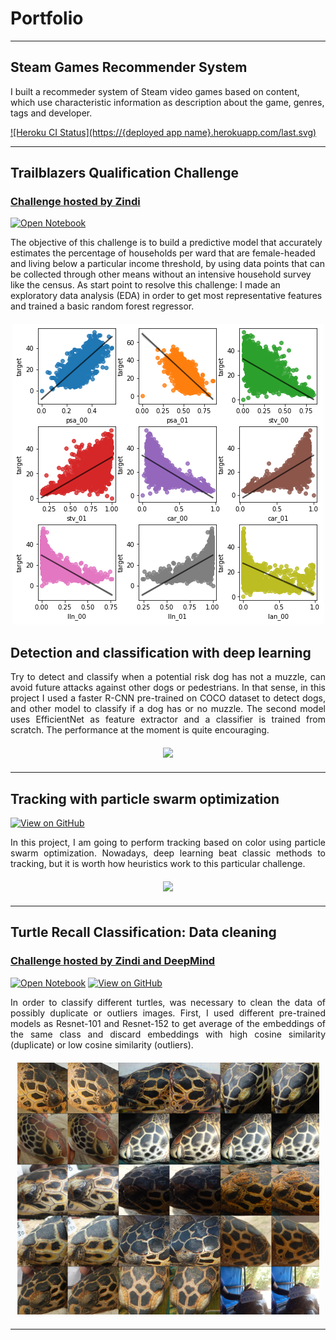 # Portfolio
---

## Steam Games Recommender System

I built a recommeder system of Steam video games based on content, which use characteristic information as description about the game, genres, tags and developer.

[![Heroku CI Status](https://{deployed app name}.herokuapp.com/last.svg)](https://steam-games-recommender-system.herokuapp.com/)


---

## Trailblazers Qualification Challenge

<h3><a href="https://zindi.africa/competitions/be-a-trailblazer">Challenge hosted by Zindi</a></h3>

[![Open Notebook](https://img.shields.io/badge/Jupyter-Open_Notebook-blue?logo=Jupyter)](projects/trailblazers_qualification_challenge.html)


The objective of this challenge is to build a predictive model that accurately estimates the percentage of households per ward that are female-headed and living below a particular income threshold, by using data points that can be collected through other means without an intensive household survey like the census.
As start point to resolve this challenge: I made an exploratory data analysis (EDA) in order to get most representative features and trained a basic random forest regressor.

<div style="margin-top:20px; margin-bottom:20px">
    <center><img src="images/regplot.png"/></center>
</div>


## Detection and classification with deep learning

<div style="text-align: justify">
Try to detect and classify when a potential risk dog has not a muzzle, can avoid
future attacks against other dogs or pedestrians. In that sense, in this project
I used a faster R-CNN pre-trained on COCO dataset to detect dogs, and other model to classify if a dog has or no muzzle.
The second model uses EfficientNet as feature extractor and a classifier is trained from scratch. The performance at the moment is quite encouraging.
</div>

<div style="margin-top:20px; margin-bottom:20px">
    <center><img src="images/dog_muzzle.gif"/></center>
</div>

---

## Tracking with particle swarm optimization

[![View on GitHub](https://img.shields.io/badge/GitHub-View_on_GitHub-blue?logo=GitHub)](https://github.com/marcell-llerena/particle-swarm-optimization)


<div style="text-align: justify">
In this project, I am going to perform tracking based on color using particle swarm optimization.
Nowadays, deep learning beat classic methods to tracking, but it is worth how heuristics work to this particular challenge.
</div>

<div style="margin-top:20px; margin-bottom:20px">
    <center><img src="images/tracking_pso.gif"/></center>
</div>

---

## Turtle Recall Classification: Data cleaning

<h3><a href="https://zindi.africa/competitions/turtle-recall-conservation-challenge">Challenge hosted by Zindi and DeepMind</a></h3>

[![Open Notebook](https://img.shields.io/badge/Jupyter-Open_Notebook-blue?logo=Jupyter)](projects/turtle_recall_data_cleaning.html)
[![View on GitHub](https://img.shields.io/badge/GitHub-View_on_GitHub-blue?logo=GitHub)](https://github.com/marcell-llerena/turtle-recall-classification)

<div style="text-align: justify">
In order to classify different turtles, was necessary to clean the data of possibly duplicate or outliers images.
First, I used different pre-trained models as Resnet-101 and Resnet-152 to get average of the embeddings of the same class and discard embeddings with high cosine similarity (duplicate) or low cosine similarity (outliers).
</div>

<div style="margin-top:20px; margin-bottom:20px">
    <center><img src="images/outlier_turtles.png"/></center>
</div>

---
